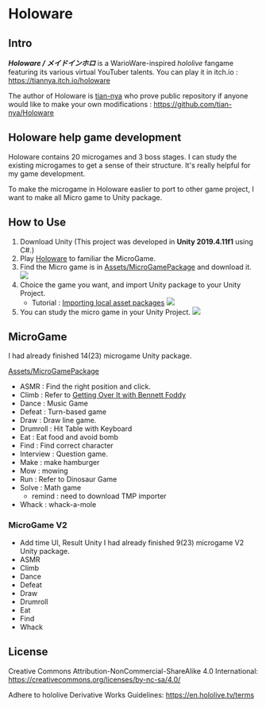 # Holoware
## Intro
***Holoware / メイドインホロ*** is a WarioWare-inspired *hololive* fangame featuring its various virtual YouTuber talents. 
You can play it in itch.io : https://tiannya.itch.io/holoware

The author of Holoware is [tian-nya](https://github.com/tian-nya) who prove public repository if anyone would like to make your own modifications : https://github.com/tian-nya/Holoware

## Holoware help game development
Holoware contains 20 microgames and 3 boss stages. 
I can study the existing microgames to get a sense of their structure.
It's really helpful for my game development.

To make the microgame in Holoware easlier to port to other game project, I want to make all Micro game to Unity package.


## How to Use

1. Download Unity (This project was developed in **Unity 2019.4.11f1** using C#.)
2. Play [Holoware](https://tiannya.itch.io/holoware) to familiar the MicroGame.
3. Find the Micro game is in  [Assets/MicroGamePackage](Assets/MicroGamePackage) and download it.
![](https://i.imgur.com/bcs5yWk.png)
4. Choice the game you want, and import Unity package to your Unity Project. 
    - Tutorial : [Importing local asset packages](https://docs.unity3d.com/Manual/AssetPackagesImport.html)
![](https://i.imgur.com/JaU3xi4.png)
5. You can study the micro game in your Unity Project.
![](https://i.imgur.com/raBmHSn.png)



## MicroGame
I had already finished 14(23) microgame Unity package.

[Assets/MicroGamePackage](Assets/MicroGamePackage)

- ASMR : Find the right position and click.
- Climb : Refer to [Getting Over It with Bennett Foddy](https://store.steampowered.com/app/240720/Getting_Over_It_with_Bennett_Foddy/?l=tchinese)
- Dance : Music Game
- Defeat : Turn-based game
- Draw : Draw line game.
- Drumroll : Hit Table with Keyboard
- Eat : Eat food and avoid bomb
- Find : Find correct character
- Interview : Question game.
- Make : make hamburger
- Mow : mowing 
- Run : Refer to Dinosaur Game
- Solve : Math game
    - remind : need to download TMP importer
- Whack : whack-a-mole

### MicroGame V2

- Add time UI, Result Unity
I had already finished 9(23) microgame V2 Unity package.
- ASMR
- Climb
- Dance 
- Defeat 
- Draw
- Drumroll 
- Eat
- Find 
- Whack 


## License


Creative Commons Attribution-NonCommercial-ShareAlike 4.0 International: https://creativecommons.org/licenses/by-nc-sa/4.0/

Adhere to hololive Derivative Works Guidelines: https://en.hololive.tv/terms



